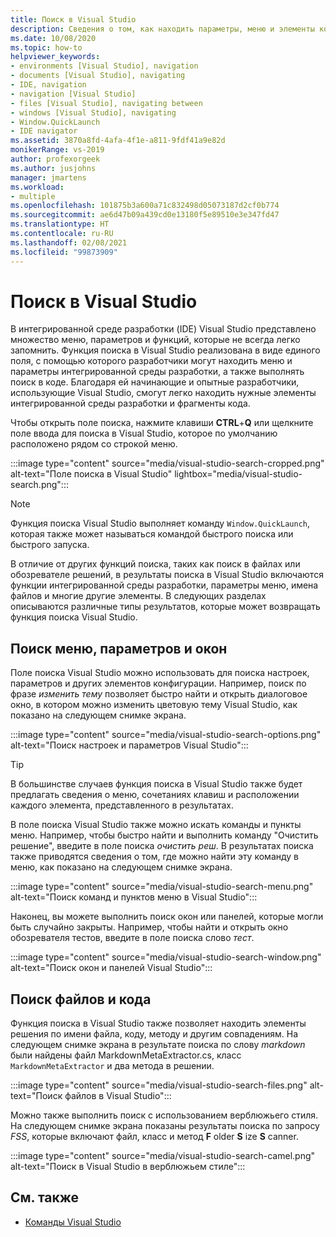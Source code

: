 ```yaml
---
title: Поиск в Visual Studio
description: Сведения о том, как находить параметры, меню и элементы кода с помощью функции поиска в Visual Studio.
ms.date: 10/08/2020
ms.topic: how-to
helpviewer_keywords:
- environments [Visual Studio], navigation
- documents [Visual Studio], navigating
- IDE, navigation
- navigation [Visual Studio]
- files [Visual Studio], navigating between
- windows [Visual Studio], navigating
- Window.QuickLaunch
- IDE navigator
ms.assetid: 3870a8fd-4afa-4f1e-a811-9fdf41a9e82d
monikerRange: vs-2019
author: profexorgeek
ms.author: jusjohns
manager: jmartens
ms.workload:
- multiple
ms.openlocfilehash: 101875b3a600a71c832498d05073187d2cf0b774
ms.sourcegitcommit: ae6d47b09a439cd0e13180f5e89510e3e347fd47
ms.translationtype: HT
ms.contentlocale: ru-RU
ms.lasthandoff: 02/08/2021
ms.locfileid: "99873909"
---
```

# <a name="use-visual-studio-search"></a>Поиск в Visual Studio

В интегрированной среде разработки (IDE) Visual Studio представлено множество меню, параметров и функций, которые не всегда легко запомнить. Функция поиска в Visual Studio реализована в виде единого поля, с помощью которого разработчики могут находить меню и параметры интегрированной среды разработки, а также выполнять поиск в коде. Благодаря ей начинающие и опытные разработчики, использующие Visual Studio, смогут легко находить нужные элементы интегрированной среды разработки и фрагменты кода.

Чтобы открыть поле поиска, нажмите клавиши **CTRL**+**Q** или щелкните поле ввода для поиска в Visual Studio, которое по умолчанию расположено рядом со строкой меню.

:::image type="content" source="media/visual-studio-search-cropped.png" alt-text="Поле поиска в Visual Studio" lightbox="media/visual-studio-search.png":::

> [!NOTE]
> Функция поиска Visual Studio выполняет команду `Window.QuickLaunch`, которая также может называться командой быстрого поиска или быстрого запуска.

В отличие от других функций поиска, таких как поиск в файлах или обозревателе решений, в результаты поиска в Visual Studio включаются функции интегрированной среды разработки, параметры меню, имена файлов и многие другие элементы. В следующих разделах описываются различные типы результатов, которые может возвращать функция поиска Visual Studio.

## <a name="search-menus-options-and-windows"></a>Поиск меню, параметров и окон

Поле поиска Visual Studio можно использовать для поиска настроек, параметров и других элементов конфигурации. Например, поиск по фразе *изменить тему* позволяет быстро найти и открыть диалоговое окно, в котором можно изменить цветовую тему Visual Studio, как показано на следующем снимке экрана.

:::image type="content" source="media/visual-studio-search-options.png" alt-text="Поиск настроек и параметров Visual Studio":::

> [!TIP]
> В большинстве случаев функция поиска в Visual Studio также будет предлагать сведения о меню, сочетаниях клавиш и расположении каждого элемента, представленного в результатах.

В поле поиска Visual Studio также можно искать команды и пункты меню. Например, чтобы быстро найти и выполнить команду "Очистить решение", введите в поле поиска *очистить реш*. В результатах поиска также приводятся сведения о том, где можно найти эту команду в меню, как показано на следующем снимке экрана.

:::image type="content" source="media/visual-studio-search-menu.png" alt-text="Поиск команд и пунктов меню в Visual Studio":::

Наконец, вы можете выполнить поиск окон или панелей, которые могли быть случайно закрыты. Например, чтобы найти и открыть окно обозревателя тестов, введите в поле поиска слово *тест*.

:::image type="content" source="media/visual-studio-search-window.png" alt-text="Поиск окон и панелей Visual Studio":::

## <a name="search-files-and-code"></a>Поиск файлов и кода

Функция поиска в Visual Studio также позволяет находить элементы решения по имени файла, коду, методу и другим совпадениям. На следующем снимке экрана в результате поиска по слову *markdown* были найдены файл MarkdownMetaExtractor.cs, класс `MarkdownMetaExtractor` и два метода в решении.

:::image type="content" source="media/visual-studio-search-files.png" alt-text="Поиск файлов в Visual Studio":::

Можно также выполнить поиск с использованием верблюжьего стиля. На следующем снимке экрана показаны результаты поиска по запросу *FSS*, которые включают файл, класс и метод **F** older **S** ize **S** canner.

:::image type="content" source="media/visual-studio-search-camel.png" alt-text="Поиск в Visual Studio в верблюжьем стиле":::

## <a name="see-also"></a>См. также

- [Команды Visual Studio](reference/visual-studio-commands.md)